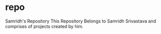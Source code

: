 # repo
Samridh's Repository
This Repository Belongs to Samridh Srivastava and comprises of projects created by him.


